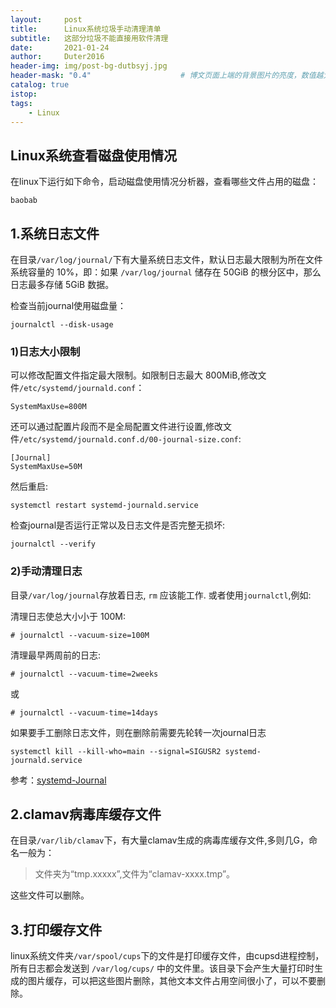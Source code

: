 ```yaml
---
layout:     post
title:      Linux系统垃圾手动清理清单
subtitle:   这部分垃圾不能直接用软件清理
date:       2021-01-24
author:     Duter2016
header-img: img/post-bg-dutbsyj.jpg
header-mask: "0.4"                    # 博文页面上端的背景图片的亮度，数值越大越黑暗
catalog: true
istop: 
tags:
    - Linux
---
```


## Linux系统查看磁盘使用情况

 在linux下运行如下命令，启动磁盘使用情况分析器，查看哪些文件占用的磁盘：

```
baobab
```

## 1.系统日志文件

在目录`/var/log/journal/`下有大量系统日志文件，默认日志最大限制为所在文件系统容量的 10%，即：如果 `/var/log/journal` 储存在 50GiB 的根分区中，那么日志最多存储 5GiB 数据。

检查当前journal使用磁盘量：

```
journalctl --disk-usage
```

### 1)日志大小限制
可以修改配置文件指定最大限制。如限制日志最大 800MiB,修改文件`/etc/systemd/journald.conf`：

```
SystemMaxUse=800M
```

还可以通过配置片段而不是全局配置文件进行设置,修改文件`/etc/systemd/journald.conf.d/00-journal-size.conf`:

```
[Journal]
SystemMaxUse=50M
```

然后重启:
```
systemctl restart systemd-journald.service
```

检查journal是否运行正常以及日志文件是否完整无损坏:
```
journalctl --verify
```

### 2)手动清理日志
目录`/var/log/journal`存放着日志, `rm` 应该能工作. 或者使用`journalctl`,例如:

清理日志使总大小小于 100M:

```
# journalctl --vacuum-size=100M
```

清理最早两周前的日志:

```
# journalctl --vacuum-time=2weeks
```
或
```
# journalctl --vacuum-time=14days
```

如果要手工删除日志文件，则在删除前需要先轮转一次journal日志
```
systemctl kill --kill-who=main --signal=SIGUSR2 systemd-journald.service
```

参考：[systemd-Journal](https://wiki.archlinux.org/index.php/Systemd_(%E7%AE%80%E4%BD%93%E4%B8%AD%E6%96%87)/Journal_(%E7%AE%80%E4%BD%93%E4%B8%AD%E6%96%87)#%E6%97%A5%E5%BF%97%E5%A4%A7%E5%B0%8F%E9%99%90%E5%88%B6)


## 2.clamav病毒库缓存文件

在目录`/var/lib/clamav`下，有大量clamav生成的病毒库缓存文件,多则几G，命名一般为：

> 文件夹为“tmp.xxxxx”,文件为“clamav-xxxx.tmp”。

这些文件可以删除。

## 3.打印缓存文件

linux系统文件夹`/var/spool/cups`下的文件是打印缓存文件，由cupsd进程控制，所有日志都会发送到 `/var/log/cups/` 中的文件里。该目录下会产生大量打印时生成的图片缓存，可以把这些图片删除，其他文本文件占用空间很小了，可以不要删除。




